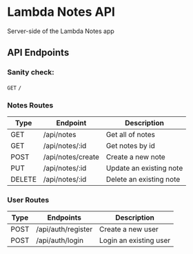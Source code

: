 # Lambda Notes API

Server-side of the Lambda Notes app

## API Endpoints

### Sanity check:

`GET` `/`

### Notes Routes

| Type   | Endpoint          | Description             |
| ------ | ----------------- | ----------------------- |
| GET    | /api/notes        | Get all of notes        |
| GET    | /api/notes/:id    | Get notes by id         |
| POST   | /api/notes/create | Create a new note       |
| PUT    | /api/notes/:id    | Update an existing note |
| DELETE | /api/notes/:id    | Delete an existing note |

### User Routes

| Type | Endpoints          | Description            |
| ---- | ------------------ | ---------------------- |
| POST | /api/auth/register | Create a new user      |
| POST | /api/auth/login    | Login an existing user |
